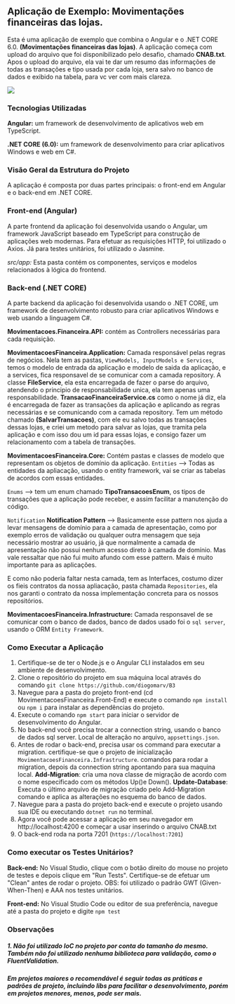 ## Aplicação de Exemplo: Movimentações financeiras das lojas.
Esta é uma aplicação de exemplo que combina o Angular e o .NET CORE 6.0. **(Movimentações financeiras das lojas)**. A aplicação começa com upload do arquivo que foi disponibilizado pelo desafio, chamado **CNAB.txt**. Apos o upload do arquivo, ela vai te dar um resumo das informações de todas as transações e tipo usada por cada loja, sera salvo no banco de dados e exibido na tabela, para vc ver com mais clareza. 

![](https://yourimageshare.com/ib/fqGBUQtvN0.webp)

### Tecnologias Utilizadas
**Angular:** um framework de desenvolvimento de aplicativos web em TypeScript.

**.NET CORE (6.0):** um framework de desenvolvimento para criar aplicativos Windows e web em C#.
### Visão Geral da Estrutura do Projeto
A aplicação é composta por duas partes principais: o front-end em Angular e o back-end em .NET CORE.

### Front-end (Angular)
A parte frontend da aplicação foi desenvolvida usando o Angular, um framework JavaScript baseado em TypeScript para construção de aplicações web modernas. Para efetuar as requisições HTTP, foi utilizado o Axios. Já para testes unitários, foi utilizado o Jasmine.

*src/app:* Esta pasta contém os componentes, serviços e modelos relacionados à lógica do frontend.

### Back-end (.NET CORE)
A parte backend da aplicação foi desenvolvida usando o .NET CORE, um framework de desenvolvimento robusto para criar aplicativos Windows e web usando a linguagem C#.

**Movimentacoes.Financeira.API:** contém as Controllers necessárias para cada requisição.

**MovimentacoesFinanceira.Application:** Camada responsável pelas regras de negócios. Nela tem as pastas, `ViewModels, InputModels e Services`, temos o modelo de entrada da aplicação e modelo de saida da aplicação, e a services, fica responsavel de se comunicar com a camada repository. A classe **FileService**, ela esta encarregada de fazer o parse do arquivo, atendendo o principio de responsabilidade unica, ela tem apenas uma responsabilidade. **TransacaoFinanceiraService.cs** como o nome já diz, ela é encarregada de fazer as transações da aplicação e aplicando as regras necessárias e se comunicando com a camada repository. Tem um método chamado **(SalvarTransacoes)**, com ele eu salvo todas as transações dessas lojas, e criei um metodo para salvar as lojas, que tramita pela aplicação e com isso dou um id para essas lojas, e consigo fazer um relacionamento com a tabela de transações.

**MovimentacoesFinanceira.Core:** Contém pastas e classes de modelo que representam os objetos de domínio da aplicação.
`Entities` --> Todas as entidades da apliacação, usando o entity framework, vai se criar as tabelas de acordos com essas entidades.

`Enums` --> tem um enum chamado **TipoTransacoesEnum**, os tipos de transações que a aplicação pode receber, e assim facilitar a manutenção do código.

`Notification` **Notification Pattern** --> Basicamente esse pattern nos ajuda a levar mensagens de domínio para a camada de apresentação, como por exemplo erros de validação ou qualquer outra mensagem que seja necessário mostrar ao usuário, já que normalmente a camada de apresentação não possui nenhum acesso direto à camada de domínio. Mas vale ressaltar que não fui muito afundo com esse pattern. Mais é muito importante para as aplicações.

E como não poderia faltar nesta camada, tem as Interfaces, costumo dizer os fieis contratos da nossa apliacação, pasta chamada `Repositories`, ela nos garanti o contrato da nossa implementação concreta para os nossos repositórios.

**MovimentacoesFinanceira.Infrastructure:** Camada responsavel de se comunicar com o banco de dados, banco de dados usado foi o `sql server`, usando o ORM `Entity Framework`. 

### Como Executar a Aplicação
1. Certifique-se de ter o Node.js e o Angular CLI instalados em seu ambiente de desenvolvimento.
2. Clone o repositório do projeto em sua máquina local através do comando `git clone https://github.com/diogomarv/B3`
3. Navegue para a pasta do projeto front-end (cd MovimentacoesFinanceira.Front-End) e execute o comando `npm install` ou `npm i` para instalar as dependências do projeto.
4. Execute o comando `npm start` para iniciar o servidor de desenvolvimento do Angular.
8. No back-end você precisa trocar a connection string, usando o banco de dados sql server. Local de alteração no arquivo, `appsettings.json`.
5. Antes de rodar o back-end, precisa usar os command para executar a migration. certifique-se que o projeto de inicialização `MovimentacoesFinanceira.Infrastructure`. comandos para rodar a migration, depois da connection string apontando para sua maquina local. **Add-Migration**: cria uma nova classe de migração de acordo com o nome especificado com os métodos Up()e Down().
**Update-Database**: Executa o último arquivo de migração criado pelo Add-Migration comando e aplica as alterações no esquema do banco de dados.
5. Navegue para a pasta do projeto back-end e execute o projeto usando sua IDE ou executando `dotnet run` no terminal.
6. Agora você pode acessar a aplicação em seu navegador em http://localhost:4200 e começar a usar inserindo o arquivo CNAB.txt
7. O back-end roda na porta 7201 (`https://localhost:7201`)

### Como executar os Testes Unitários?
**Back-end:** No Visual Studio, clique com o botão direito do mouse no projeto de testes e depois clique em "Run Tests". Certifique-se de efetuar um "Clean" antes de rodar o projeto. OBS: foi utilizado o padrão GWT (Given-When-Then) e AAA nos testes unitários.

**Front-end:** No Visual Studio Code ou editor de sua preferência, navegue até a pasta do projeto e digite `npm test`
### Observações
##### 1. Não foi utilizado IoC no projeto por conta do tamanho do mesmo. Também não foi utilizado nenhuma biblioteca para validação, como o FluentValidation.
##### Em projetos maiores o recomendável é seguir todas as práticas e padrões de projeto, incluindo libs para facilitar o desenvolvimento, porém em projetos menores, menos, pode ser mais.
